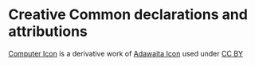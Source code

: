 # Creative Common declarations and attributions

[Computer Icon](computer.jpg) is a derivative work of [Adawaita Icon](https://github.com/GNOME/adwaita-icon-theme/blob/mainline/Adwaita/512x512/devices/computer.png) used under [CC BY](https://creativecommons.org/licenses/by-sa/3.0/)

